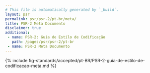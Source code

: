 ```yaml
---
# This file is automatically generated by `_build`.
layout: psr
permalink: psr/psr-2/pt-br/meta/
title: PSR-2 Meta Documento
disclaimer: true
additional:
 - name: PSR-2: Guia de Estilo de Codificação
   path: /pages/psr/psr-2/pt-br
 - name: PSR-2 Meta Documento
---
```


{% include fig-standards/accepted/pt-BR/PSR-2-guia-de-estilo-de-codificacao-meta.md %}